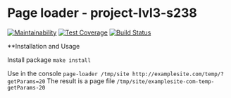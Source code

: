 # Page loader - project-lvl3-s238

[![Maintainability](https://api.codeclimate.com/v1/badges/3322246326d883d634bd/maintainability)](https://codeclimate.com/github/gr1mmj00u/project-lvl3-s238/maintainability)
[![Test Coverage](https://api.codeclimate.com/v1/badges/3322246326d883d634bd/test_coverage)](https://codeclimate.com/github/gr1mmj00u/project-lvl3-s238/test_coverage)
[![Build Status](https://travis-ci.org/gr1mmj00u/project-lvl3-s238.svg?branch=master)](https://travis-ci.org/gr1mmj00u/project-lvl3-s238)

**Installation and Usage

Install package `make install`

Use in the console `page-loader /tmp/site http://examplesite.com/temp/?getParams=20`
The result is a page file `/tmp/site/examplesite-com-temp-getParams-20`